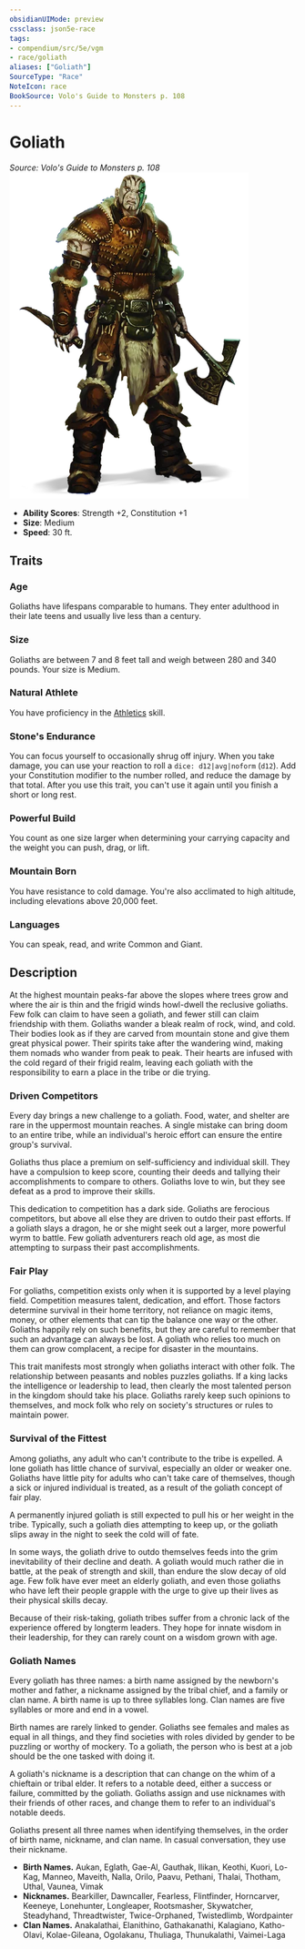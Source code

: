 ```yaml
---
obsidianUIMode: preview
cssclass: json5e-race
tags:
- compendium/src/5e/vgm
- race/goliath
aliases: ["Goliath"]
SourceType: "Race"
NoteIcon: race
BookSource: Volo's Guide to Monsters p. 108
---
```

# Goliath
*Source: Volo's Guide to Monsters p. 108*  
![](https://raw.githubusercontent.com/5etools-mirror-2/5etools-img/main/races/VGM/Goliath.webp#right)  

- **Ability Scores**: Strength +2, Constitution +1
- **Size**: Medium
- **Speed**: 30 ft.

## Traits

### Age

Goliaths have lifespans comparable to humans. They enter adulthood in their late teens and usually live less than a century.

### Size

Goliaths are between 7 and 8 feet tall and weigh between 280 and 340 pounds. Your size is Medium.

### Natural Athlete

You have proficiency in the [Athletics](/3-Mechanics/CLI/rules/skills.md#Athletics) skill.

### Stone's Endurance

You can focus yourself to occasionally shrug off injury. When you take damage, you can use your reaction to roll a `dice: d12|avg|noform` (`d12`). Add your Constitution modifier to the number rolled, and reduce the damage by that total. After you use this trait, you can't use it again until you finish a short or long rest.

### Powerful Build

You count as one size larger when determining your carrying capacity and the weight you can push, drag, or lift.

### Mountain Born

You have resistance to cold damage. You're also acclimated to high altitude, including elevations above 20,000 feet.

### Languages

You can speak, read, and write Common and Giant.

## Description

At the highest mountain peaks-far above the slopes where trees grow and where the air is thin and the frigid winds howl-dwell the reclusive goliaths. Few folk can claim to have seen a goliath, and fewer still can claim friendship with them. Goliaths wander a bleak realm of rock, wind, and cold. Their bodies look as if they are carved from mountain stone and give them great physical power. Their spirits take after the wandering wind, making them nomads who wander from peak to peak. Their hearts are infused with the cold regard of their frigid realm, leaving each goliath with the responsibility to earn a place in the tribe or die trying.

### Driven Competitors

Every day brings a new challenge to a goliath. Food, water, and shelter are rare in the uppermost mountain reaches. A single mistake can bring doom to an entire tribe, while an individual's heroic effort can ensure the entire group's survival.

Goliaths thus place a premium on self-sufficiency and individual skill. They have a compulsion to keep score, counting their deeds and tallying their accomplishments to compare to others. Goliaths love to win, but they see defeat as a prod to improve their skills.

This dedication to competition has a dark side. Goliaths are ferocious competitors, but above all else they are driven to outdo their past efforts. If a goliath slays a dragon, he or she might seek out a larger, more powerful wyrm to battle. Few goliath adventurers reach old age, as most die attempting to surpass their past accomplishments.

### Fair Play

For goliaths, competition exists only when it is supported by a level playing field. Competition measures talent, dedication, and effort. Those factors determine survival in their home territory, not reliance on magic items, money, or other elements that can tip the balance one way or the other. Goliaths happily rely on such benefits, but they are careful to remember that such an advantage can always be lost. A goliath who relies too much on them can grow complacent, a recipe for disaster in the mountains.

This trait manifests most strongly when goliaths interact with other folk. The relationship between peasants and nobles puzzles goliaths. If a king lacks the intelligence or leadership to lead, then clearly the most talented person in the kingdom should take his place. Goliaths rarely keep such opinions to themselves, and mock folk who rely on society's structures or rules to maintain power.

### Survival of the Fittest

Among goliaths, any adult who can't contribute to the tribe is expelled. A lone goliath has little chance of survival, especially an older or weaker one. Goliaths have little pity for adults who can't take care of themselves, though a sick or injured individual is treated, as a result of the goliath concept of fair play.

A permanently injured goliath is still expected to pull his or her weight in the tribe. Typically, such a goliath dies attempting to keep up, or the goliath slips away in the night to seek the cold will of fate.

In some ways, the goliath drive to outdo themselves feeds into the grim inevitability of their decline and death. A goliath would much rather die in battle, at the peak of strength and skill, than endure the slow decay of old age. Few folk have ever meet an elderly goliath, and even those goliaths who have left their people grapple with the urge to give up their lives as their physical skills decay.

Because of their risk-taking, goliath tribes suffer from a chronic lack of the experience offered by longterm leaders. They hope for innate wisdom in their leadership, for they can rarely count on a wisdom grown with age.

### Goliath Names

Every goliath has three names: a birth name assigned by the newborn's mother and father, a nickname assigned by the tribal chief, and a family or clan name. A birth name is up to three syllables long. Clan names are five syllables or more and end in a vowel.

Birth names are rarely linked to gender. Goliaths see females and males as equal in all things, and they find societies with roles divided by gender to be puzzling or worthy of mockery. To a goliath, the person who is best at a job should be the one tasked with doing it.

A goliath's nickname is a description that can change on the whim of a chieftain or tribal elder. It refers to a notable deed, either a success or failure, committed by the goliath. Goliaths assign and use nicknames with their friends of other races, and change them to refer to an individual's notable deeds.

Goliaths present all three names when identifying themselves, in the order of birth name, nickname, and clan name. In casual conversation, they use their nickname.

- **Birth Names.** Aukan, Eglath, Gae-Al, Gauthak, Ilikan, Keothi, Kuori, Lo-Kag, Manneo, Maveith, Nalla, Orilo, Paavu, Pethani, Thalai, Thotham, Uthal, Vaunea, Vimak  
- **Nicknames.** Bearkiller, Dawncaller, Fearless, Flintfinder, Horncarver, Keeneye, Lonehunter, Longleaper, Rootsmasher, Skywatcher, Steadyhand, Threadtwister, Twice-Orphaned, Twistedlimb, Wordpainter  
- **Clan Names.** Anakalathai, Elanithino, Gathakanathi, Kalagiano, Katho-Olavi, Kolae-Gileana, Ogolakanu, Thuliaga, Thunukalathi, Vaimei-Laga